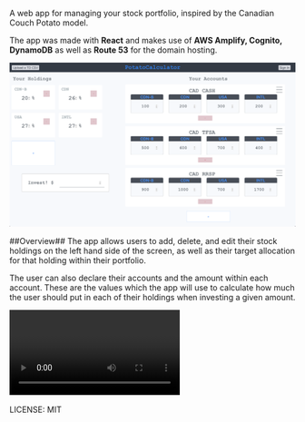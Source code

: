A web app for managing your stock portfolio, inspired by the Canadian Couch Potato model.

The app was made with **React** and makes use of **AWS Amplify, Cognito, DynamoDB** as well as **Route 53** for the domain hosting.

![Image of Potatocalculator](https://github.com/nikolamarunic/images/blob/master/potatocalculator_splash.png)

##Overview##
The app allows users to add, delete, and edit their stock holdings on the left hand side of the screen, as well as their target allocation for that holding within their portfolio.

The user can also declare their accounts and the amount within each account. These are the values which the app will use to calculate how much the user should put in each of their holdings when investing a given amount.

![Gif of accounts](https://media.giphy.com/media/f7Rw6JiOa0REgHAOq6/source.mp4)

LICENSE: MIT
